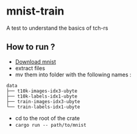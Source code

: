 # mnist-train 

A test to understand the basics of tch-rs 

## How to run ?

- [Download mnist](http://yann.lecun.com/exdb/mnist/)
- extract files 
- mv them into folder with the following names :
```
data
├── t10k-images-idx3-ubyte
├── t10k-labels-idx1-ubyte
├── train-images-idx3-ubyte
└── train-labels-idx1-ubyte
```
- cd to the root of the crate 
- ``cargo run -- path/to/mnist``